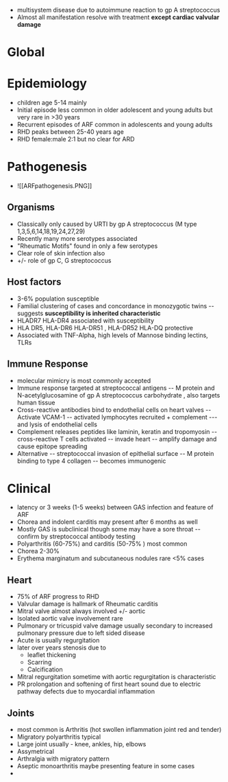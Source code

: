- multisystem disease due to autoimmune reaction to gp A streptococcus
- Almost all manifestation resolve with treatment **except cardiac valvular damage**
# Global 
# Epidemiology
- children age 5-14 mainly
- Initial episode less common in older adolescent and young adults but very rare in >30 years
- Recurrent episodes of ARF common in adolescents and young adults
- RHD peaks between 25-40 years age 
- RHD female:male 2:1 but no clear for ARD 
# Pathogenesis
- ![[ARFpathogenesis.PNG]]
## Organisms
- Classically only caused by URTI by gp A streptococcus (M type 1,3,5,6,14,18,19,24,27,29)
- Recently many more serotypes associated
- "Rheumatic Motifs" found in only a few serotypes
- Clear role of skin infection also 
- +/- role of gp C, G streptococcus
## Host factors
- 3-6% population susceptible
- Familial clustering of cases and concordance in monozygotic twins -- suggests **susceptibility is inherited characteristic** 
- HLADR7 HLA-DR4 associated with susceptibility
- HLA DR5, HLA-DR6 HLA-DR51 , HLA-DR52 HLA-DQ protective 
- Associated with TNF-Alpha, high levels of Mannose binding lectins, TLRs 
## Immune Response
- molecular mimicry is most commonly accepted 
- Immune response targeted at streptococcal antigens -- M protein  and N-acetylglucosamine of gp A streptococcus carbohydrate , also targets human tissue
- Cross-reactive antibodies bind to endothelial cells on heart valves -- Activate VCAM-1 -- activated lymphocytes recruited + complement --- and lysis of endothelial cells
- Complement releases peptides like laminin, keratin and tropomyosin -- cross-reactive T cells activated -- invade heart -- amplify damage and cause epitope spreading
- Alternative -- streptococcal invasion of epithelial surface -- M protein binding to type 4 collagen -- becomes immunogenic

# Clinical
- latency or 3 weeks (1-5 weeks) between GAS infection and feature of ARF 
- Chorea and indolent carditis may present after 6 months as well 
- Mostly GAS is subclinical though some may have a sore throat -- confirm by streptococcal antibody testing 
- Polyarthritis (60-75%) and carditis (50-75% ) most common 
- Chorea 2-30% 
- Erythema marginatum and subcutaneous nodules rare <5% cases 
## Heart 
- 75% of ARF progress to RHD 
- Valvular damage is hallmark of Rheumatic carditis
- Mitral valve almost always involved +/- aortic 
- Isolated aortic valve involvement rare 
- Pulmonary or tricuspid valve damage usually secondary to increased pulmonary pressure due to left sided disease 
- Acute is usually regurgitation
- later over years stenosis due to 
    - leaflet thickening
    - Scarring
    - Calcification
- Mitral regurgitation sometime with aortic regurgitation is characteristic
- PR prolongation and softening of first heart sound due to electric pathway defects due to myocardial inflammation

## Joints 
- most common is Arthritis (hot swollen inflammation joint red and tender)
- Migratory polyarthritis typical
- Large joint usually - knee, ankles, hip, elbows 
- Assymetrical
- Arthralgia with migratory pattern 
- Aseptic monoarthritis maybe presenting feature in some cases
- 
